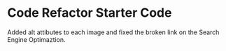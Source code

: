 # Code Refactor Starter Code
Added alt attibutes to each image and fixed the broken link on the Search Engine Optimaztion.

